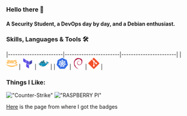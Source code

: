 ### Hello there 👋

#### A Security Student, a DevOps day by day, and a Debian enthusiast.

### Skills, Languages & Tools 🛠

|-----------------------|-----------------------|-----------------------|
| <img src="https://raw.githubusercontent.com/devicons/devicon/refs/heads/master/icons/amazonwebservices/amazonwebservices-plain-wordmark.svg" alt="aws" width="30" height="30"/> | <img src="https://github.com/devicons/devicon/blob/master/icons/terraform/terraform-original.svg" alt="terraform" width="30" height="30"/> | <img src="https://raw.githubusercontent.com/devicons/devicon/refs/heads/master/icons/docker/docker-original.svg" alt="docker" width="30" height="30"/> |
| <img src="https://raw.githubusercontent.com/devicons/devicon/refs/heads/master/icons/kubernetes/kubernetes-original.svg" alt="k8s" width="30" height="30"/> | <img src="https://raw.githubusercontent.com/devicons/devicon/refs/heads/master/icons/debian/debian-original.svg" alt="debian" width="30" height="30"/> | <img src="https://raw.githubusercontent.com/devicons/devicon/refs/heads/master/icons/git/git-original.svg" alt="git" width="30" height="30"/> |
     



### Things I Like:

!["Counter-Strike"](https://img.shields.io/badge/Counter_Strike-000000?style=for-the-badge&logo=counter-strike&logoColor=white "Counter-Strike") !["RASPBERRY PI"](https://img.shields.io/badge/Raspberry%20Pi-A22846?style=for-the-badge&logo=Raspberry%20Pi&logoColor=white "RASPBERRY PI")




[Here](https://dev.to/envoy_/150-badges-for-github-pnk) is the page from where I got the badges
